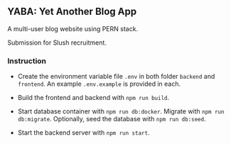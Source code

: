 ## YABA: Yet Another Blog App

A multi-user blog website using PERN stack.

Submission for Slush recruitment.

### Instruction

- Create the environment variable file `.env` in both folder `backend` and `frontend`. An example `.env.example` is provided in each.

- Build the frontend and backend with `npm run build`.

- Start database container with `npm run db:docker`. Migrate with `npm run db:migrate`. Optionally, seed the database with `npm run db:seed`.

- Start the backend server with `npm run start`.
